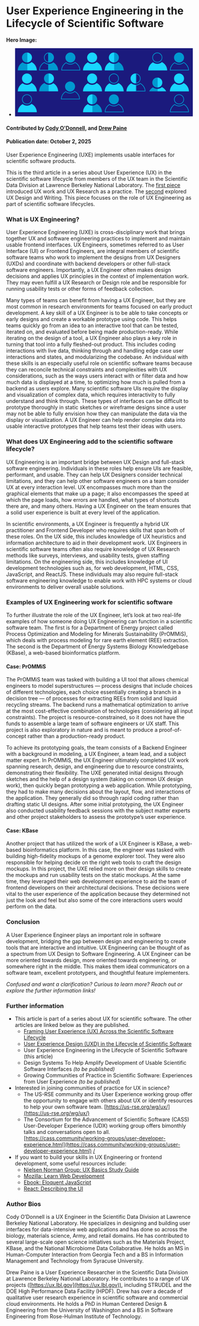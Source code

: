 # User Experience Engineering in the Lifecycle of Scientific Software

**Hero Image:**

- <img src='../../images/Hero_topic_user_experience_072125.png' />

#### Contributed by [Cody O'Donnell](https://github.com/codytodonnell), and [Drew Paine](https://github.com/pained)

#### Publication date: October 2, 2025

<!-- begin deck -->
User Experience Engineering (UXE) implements usable interfaces for scientific software products.
<!-- end deck -->

This is the third article in a series about User Experience (UX) in the scientific software lifecycle from members of the UX team in the Scientific Data Division at Lawrence Berkeley National Laboratory. The [first piece](/blog_posts/framing-user-experience-ux-across-the-scientific-software-lifecycle) introduced UX work and UX Research as a practice. The [second](/blog_posts/user-experience-design-uxd-in-the-lifecycle-of-scientific-software) explored UX Design and Writing. This piece focuses on the role of UX Engineering as part of scientific software lifecycles.

### What is UX Engineering?

User Experience Engineering (UXE) is cross-disciplinary work that brings together UX and software engineering practices to implement and maintain usable frontend interfaces. UX Engineers, sometimes referred to as User Interface (UI) or Frontend Engineers, are integral members of scientific software teams who work to implement the designs from UX Designers (UXDs) and coordinate with backend developers or other full-stack software engineers. Importantly, a UX Engineer often makes design decisions and applies UX principles in the context of implementation work. They may even fulfill a UX Research or Design role and be responsible for running usability tests or other forms of feedback collection.

Many types of teams can benefit from having a UX Engineer, but they are most common in research environments for teams focused on early product development. A key skill of a UX Engineer is to be able to take concepts or early designs and create a workable prototype using code. This helps teams quickly go from an idea to an interactive tool that can be tested, iterated on, and evaluated before being made production-ready. While iterating on the design of a tool, a UX Engineer also plays a key role in turning that tool into a fully fleshed-out product. This includes coding interactions with live data, thinking through and handling edge case user interactions and states, and modularizing the codebase. An individual with these skills is an especially useful role on scientific software teams because they can reconcile technical constraints and complexities with UX considerations, such as the ways users interact with or filter data and how much data is displayed at a time, to optimizing how much is pulled from a backend as users explore. Many scientific software UIs require the display and visualization of complex data, which requires interactivity to fully understand and think through. These types of interfaces can be difficult to prototype thoroughly in static sketches or wireframe designs since a user may not be able to fully envision how they can manipulate the data via the display or visualization. A UX Engineer can help render complex data into usable interactive prototypes that help teams test their ideas with users.

### What does UX Engineering add to the scientific software lifecycle?

UX Engineering is an important bridge between UX Design and full-stack software engineering. Individuals in these roles help ensure UIs are feasible, performant, and usable. They can help UX Designers consider technical limitations, and they can help other software engineers on a team consider UX at every interaction level. UX encompasses much more than the graphical elements that make up a page; it also encompasses the speed at which the page loads, how errors are handled, what types of shortcuts there are, and many others. Having a UX Engineer on the team ensures that a solid user experience is built at every level of the application.

In scientific environments, a UX Engineer is frequently a hybrid UX practitioner and Frontend Developer who requires skills that span both of these roles. On the UX side, this includes knowledge of UX heuristics and information architecture to aid in their development work. UX Engineers in scientific software teams often also require knowledge of UX Research methods like surveys, interviews, and usability tests, given staffing limitations. On the engineering side, this includes knowledge of UI development technologies such as, for web development, HTML, CSS, JavaScript, and ReactJS. These individuals may also require full-stack software engineering knowledge to enable work with HPC systems or cloud environments to deliver overall usable solutions.

### Examples of UX Engineering work for scientific software

To further illustrate the role of the UX Engineer, let’s look at two real-life examples of how someone doing UX Engineering can function in a scientific software team. The first is for a Department of Energy project called Process Optimization and Modeling for Minerals Sustainability (PrOMMiS), which deals with process modeling for rare earth element (REE) extraction. The second is the Department of Energy Systems Biology Knowledgebase (KBase), a web-based bioinformatics platform.

#### Case: PrOMMiS

The PrOMMiS team was tasked with building a UI tool that allows chemical engineers to model superstructures — process designs that include choices of different technologies, each choice essentially creating a branch in a decision tree — of processes for extracting REEs from solid and liquid recycling streams. The backend runs a mathematical optimization to arrive at the most cost-effective combination of technologies (considering all input constraints). The project is resource-constrained, so it does not have the funds to assemble a large team of software engineers or UX staff. This project is also exploratory in nature and is meant to produce a proof-of-concept rather than a production-ready product. 

To achieve its prototyping goals, the team consists of a Backend Engineer with a background in modeling, a UX Engineer, a team lead, and a subject matter expert. In PrOMMiS, the UX Engineer ultimately completed UX work spanning research, design, and engineering due to resource constraints, demonstrating their flexibility. The UXE generated initial designs through sketches and the help of a design system (taking on common UX design work), then quickly began prototyping a web application. While prototyping, they had to make many decisions about the layout, flow, and interactions of the application. They generally did so through rapid coding rather than drafting static UI designs. After some initial prototyping, the UX Engineer also conducted usability feedback sessions with the subject matter experts and other project stakeholders to assess the prototype’s user experience.

#### Case: KBase

Another project that has utilized the work of a UX Engineer is KBase, a web-based bioinformatics platform. In this case, the engineer was tasked with building high-fidelity mockups of a genome explorer tool. They were also responsible for helping decide on the right web tools to craft the design mockups. In this project, the UXE relied more on their design skills to create the mockups and run usability tests on the static mockups. At the same time, they leveraged their web development experience to aid the team of frontend developers on their architectural decisions. These decisions were vital to the user experience of the application because they determined not just the look and feel but also some of the core interactions users would perform on the data.

### Conclusion

A User Experience Engineer plays an important role in software development, bridging the gap between design and engineering to create tools that are interactive and intuitive. UX Engineering can be thought of as a spectrum from UX Design to Software Engineering. A UX Engineer can be more oriented towards design, more oriented towards engineering, or somewhere right in the middle. This makes them ideal communicators on a software team, excellent prototypers, and thoughtful feature implementers.

*Confused and want a clarification? Curious to learn more? Reach out or explore the further information links!*

### Further information

* This article is part of a series about UX for scientific software.  The other articles are linked below as they are published.
  * [Framing User Experience (UX) Across the Scientific Software Lifecycle](/blog_posts/framing-user-experience-ux-across-the-scientific-software-lifecycle)
  * [User Experience Design (UXD) in the Lifecycle of Scientific Software](/blog_posts/user-experience-design-uxd-in-the-lifecycle-of-scientific-software)
  * User Experience Engineering in the Lifecycle of Scientific Software (this article)
  * Design Systems To Help Amplify Development of Usable Scientific Software Interfaces *(to be published)*
  * Growing Communities of Practice in Scientific Software: Experiences from User Experience *(to be published*)
* Interested in joining communities of practice for UX in science?
  * The US-RSE community and its User Experience working group offer the opportunity to engage with others about UX or identify resources to help your own software team. [https://us-rse.org/wg/ux/](https://us-rse.org/wg/ux/)
  * The Consortium for the Advancement of Scientific Software (CASS) User-Developer Experience (UDX) working group offers bimonthly talks and conversations open to all. [https://cass.community/working-groups/user-developer-experience.html](https://cass.community/working-groups/user-developer-experience.html) [/](https://us-rse.org/wg/ux/)
* If you want to build your skills in UX Engineering or frontend development, some useful resources include:  
  * [Nielsen Norman Group: UX Basics Study Guide](https://www.nngroup.com/articles/ux-basics-study-guide/)  
  * [Mozilla: Learn Web Development](https://developer.mozilla.org/en-US/docs/Learn_web_development)  
  * [Ebook: Eloquent JavaScript](https://eloquentjavascript.net/)  
  * [React: Describing the UI](https://react.dev/learn/describing-the-ui)

### Author Bios

Cody O’Donnell is a UX Engineer in the Scientific Data Division at Lawrence Berkeley National Laboratory. He specializes in designing and building user interfaces for data-intensive web applications and has done so across the biology, materials science, Army, and retail domains. He has contributed to several large-scale open science initiatives such as the Materials Project, KBase, and the National Microbiome Data Collaborative. He holds an MS in Human-Computer Interaction from Georgia Tech and a BS in Information Management and Technology from Syracuse University.

Drew Paine is a User Experience Researcher in the Scientific Data Division at Lawrence Berkeley National Laboratory. He contributes to a range of UX projects ([https://ux.lbl.gov](https://ux.lbl.gov)), including STRUDEL and the DOE High Performance Data Facility (HPDF). Drew has over a decade of qualitative user research experience in scientific software and commercial cloud environments. He holds a PhD in Human Centered Design & Engineering from the University of Washington and a BS in Software Engineering from Rose-Hulman Institute of Technology.

<!---
Publish: Yes
Track: Deep Dive
Topics: user experience design, software process improvement
--->
